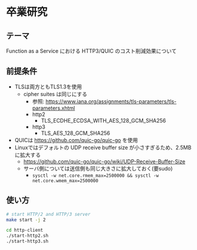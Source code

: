# 卒業研究

## テーマ

Function as a Service における HTTP3/QUIC のコスト削減効果について

## 前提条件

- TLSは両方ともTLS1.3を使用
  - cipher suites は同じにする
    - 参照: <https://www.iana.org/assignments/tls-parameters/tls-parameters.xhtml>
    - http2
      - TLS_ECDHE_ECDSA_WITH_AES_128_GCM_SHA256
    - http3
      - TLS_AES_128_GCM_SHA256
- QUICは <https://github.com/quic-go/quic-go> を使用
- Linuxではデフォルトの UDP receive buffer size が小さすぎるため、2.5MBに拡大する
  - <https://github.com/quic-go/quic-go/wiki/UDP-Receive-Buffer-Size>
  - サーバ側については送信側も同じ大きさに拡大しておく(要sudo)
    - `sysctl -w net.core.rmem_max=2500000 && sysctl -w net.core.wmem_max=2500000`

## 使い方

```bash
# start HTTP/2 and HTTP/3 server
make start -j 2
```

```bash
cd http-client
./start-http2.sh
./start-http3.sh
```

